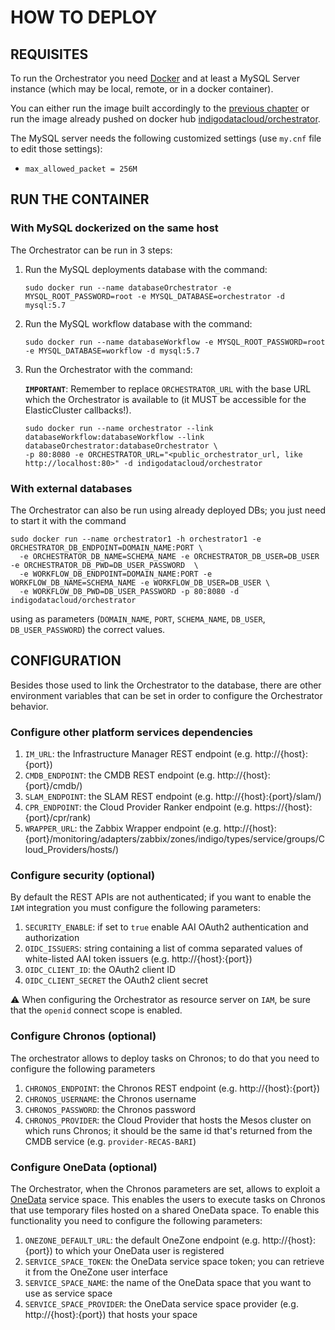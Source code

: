 # HOW TO DEPLOY

## REQUISITES

To run the Orchestrator you need [Docker](https://www.docker.com) and at least a MySQL Server instance (which may be local, remote, or in a docker container). 

You can either run the image built accordingly to the [previous chapter](how_to_build.md) or run the image already pushed on docker hub [indigodatacloud/orchestrator](https://hub.docker.com/r/indigodatacloud/orchestrator/).

The MySQL server needs the following customized settings (use `my.cnf` file to edit those settings):
- `max_allowed_packet = 256M`

## RUN THE CONTAINER

### With MySQL dockerized on the same host
The Orchestrator can be run in 3 steps:

1. Run the MySQL deployments database with the command:

    ```
    sudo docker run --name databaseOrchestrator -e MYSQL_ROOT_PASSWORD=root -e MYSQL_DATABASE=orchestrator -d mysql:5.7
    ```

2. Run the MySQL workflow database with the command:

    ```
    sudo docker run --name databaseWorkflow -e MYSQL_ROOT_PASSWORD=root -e MYSQL_DATABASE=workflow -d mysql:5.7
    ```

3. Run the Orchestrator with the command:

	**`IMPORTANT`**: Remember to replace `ORCHESTRATOR_URL` with the base URL which the Orchestrator is available to (it MUST be accessible for the ElasticCluster callbacks!).

    ```
    sudo docker run --name orchestrator --link databaseWorkflow:databaseWorkflow --link databaseOrchestrator:databaseOrchestrator \
    -p 80:8080 -e ORCHESTRATOR_URL="<public_orchestrator_url, like http://localhost:80>" -d indigodatacloud/orchestrator
    ```

### With external databases

The Orchestrator can also be run using already deployed DBs; you just need to start it with the command
```
sudo docker run --name orchestrator1 -h orchestrator1 -e ORCHESTRATOR_DB_ENDPOINT=DOMAIN_NAME:PORT \
  -e ORCHESTRATOR_DB_NAME=SCHEMA_NAME -e ORCHESTRATOR_DB_USER=DB_USER -e ORCHESTRATOR_DB_PWD=DB_USER_PASSWORD  \
  -e WORKFLOW_DB_ENDPOINT=DOMAIN_NAME:PORT -e WORKFLOW_DB_NAME=SCHEMA_NAME -e WORKFLOW_DB_USER=DB_USER \
  -e WORKFLOW_DB_PWD=DB_USER_PASSWORD -p 80:8080 -d indigodatacloud/orchestrator
```
using as parameters (`DOMAIN_NAME`, `PORT`, `SCHEMA_NAME`, `DB_USER`, `DB_USER_PASSWORD`) the correct values.

## CONFIGURATION

Besides those used to link the Orchestrator to the database, there are other environment variables that can be set in order to configure the Orchestrator behavior.

### Configure other platform services dependencies
 1. `IM_URL`: the Infrastructure Manager REST endpoint (e.g. http://{host}:{port})
 2. `CMDB_ENDPOINT`: the CMDB REST endpoint (e.g. http://{host}:{port}/cmdb/)
 3. `SLAM_ENDPOINT`: the SLAM REST endpoint (e.g. http://{host}:{port}/slam/)
 4. `CPR_ENDPOINT`: the Cloud Provider Ranker endpoint (e.g. https://{host}:{port}/cpr/rank)
 5. `WRAPPER_URL`: the Zabbix Wrapper endpoint (e.g. http://{host}:{port}/monitoring/adapters/zabbix/zones/indigo/types/service/groups/Cloud_Providers/hosts/)

### Configure security (optional)
By default the REST APIs are not authenticated; if you want to enable the `IAM` integration you must configure the following parameters:

 1. `SECURITY_ENABLE`: if set to `true` enable AAI OAuth2 authentication and authorization
 2. `OIDC_ISSUERS`: string containing a list of comma separated values of white-listed AAI token issuers (e.g. http://{host}:{port})
 3. `OIDC_CLIENT_ID`: the OAuth2 client ID
 4. `OIDC_CLIENT_SECRET` the OAuth2 client secret

:warning: When configuring the Orchestrator as resource server on `IAM`, be sure that the `openid` connect scope is enabled.
 
### Configure Chronos (optional)
The orchestrator allows to deploy tasks on Chronos; to do that you need to configure the following parameters 
 1. `CHRONOS_ENDPOINT`: the Chronos REST endpoint (e.g. http://{host}:{port})
 2. `CHRONOS_USERNAME`: the Chronos username
 3. `CHRONOS_PASSWORD`: the Chronos password
 4. `CHRONOS_PROVIDER`: the Cloud Provider that hosts the Mesos cluster on which runs Chronos; it should be the same id that's returned from the CMDB service (e.g. `provider-RECAS-BARI`)
 
### Configure OneData (optional)
The Orchestrator, when the Chronos parameters are set, allows to exploit a [OneData](https://onedata.org/) service space. This enables the users to execute tasks on Chronos that use temporary files hosted on a shared OneData space. To enable this functionality you need to configure the following parameters:

 1. `ONEZONE_DEFAULT_URL`: the default OneZone endpoint (e.g. http://{host}:{port}) to which your OneData user is registered
 2. `SERVICE_SPACE_TOKEN`: the OneData service space token; you can retrieve it from the OneZone user interface
 3. `SERVICE_SPACE_NAME`: the name of the OneData space that you want to use as service space
 4. `SERVICE_SPACE_PROVIDER`: the OneData service space provider (e.g. http://{host}:{port}) that hosts your space
  

